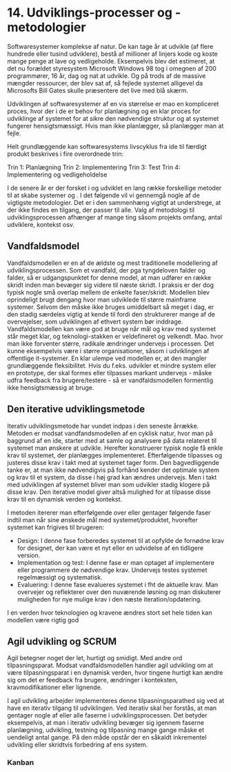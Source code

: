 # 14. Udviklings-processer og -metodologier
Softwaresystemer komplekse af natur. De kan tage år at udvikle (af flere hundrede eller tusind udviklere), bestå af millioner af linjers kode og koste mange penge at lave og vedligeholde. 
Eksempelvis blev det estimeret, at det nu forældet styresystem Microsoft Windows 98 tog i omegnen af 200 programmører, 16 år, dag og nat at udvikle. Og på trods af de massive mængder ressourcer, der blev sat af, så fejlede systemet alligevel da Microsofts Bill Gates skulle præsentere det live med blå skærm. 

Udviklingen af softwaresystemer af en vis størrelse er mao en kompliceret proces, hvor der i de er behov for planlægning og en klar proces for udviklinge af systemet for at sikre den nødvendige struktur og at systemet fungerer hensigtsmæssigt. Hvis man ikke planlægger, så planlægger man at fejle. 

Helt grundlæggende kan softwaresystems livscyklus fra ide til færdigt produkt beskrives i fire overordnede trin:

Trin 1: Planlægning
Trin 2: Implementering
Trin 3: Test
Trin 4: Implementering og vedligeholdelse

I de senere år er der forsket i og udviklet en lang række forskellige metoder til at skabe systemer og . I det følgende vil vi gennemgå nogle af de vigtigste metodologier. Det er i den sammenhæng vigtigt at understrege, at der ikke findes en tilgang, der passer til alle. Valg af metodologi til udviklingsprocessen afhænger af mange ting såsom projekts omfang, antal udviklere, kontekst osv.  

## Vandfaldsmodel
Vandfaldsmodellen er en af de ældste og mest traditionelle modellering af udviklingsprocessen. Som et vandfald, der pga tyngdeloven falder og falder, så er udgangspunktet for denne model, at man udfører en række skridt  inden man bevæger sig videre til næste skridt. I praksis er der dog typisk nogle små overlap mellem de enkelte faser/skridt. 
Modellen blev oprindeligt brugt dengang hvor man udviklede til større mainframe systemer. 
Selvom den måske ikke bruges umiddelbart så meget i dag, er den stadig særdeles vigtig at kende til fordi den strukturerer mange af de overvejelser, som udviklingen af ethvert system bør inddrage. 
Vandfaldsmodellen kan være god  at bruge når mål og krav med systemet står meget klar, og teknologi-stakken er veldefineret og velkendt. Mao. hvor man ikke forventer større, radikale ændringer undervejs i processen. Det kunne eksempelvis være i større organisationer, såsom i udviklingen af offentlige it-systemer. 
En klar ulempe ved modellen er, at den mangler grundlæggende fleksibilitet. Hvis du f.eks.  udvikler et mindre system eller en prototype, der skal formes eller tilpasses markant undervejs - måske udfra feedback fra brugere/testere - så er vandfaldsmodellen formentlig ikke hensigtsmæssig at bruge. 


## Den iterative udviklingsmetode
Iterativ udviklingsmetode har vundet indpas i den seneste årrække. Metoden er modsat vandfandsmodellen af en cyklisk natur, hvor man på baggrund af en ide, starter med at samle og analysere på data relateret til systemet man ønskere at udvikle. Herefter konstruerer typisk nogle få enkle krav til systemet, der planlægges implementeret.  Efterfølgende tilpasses og justeres disse krav i takt med at systemet tager form. Den bagvedliggende tanke er, at man ikke nødvendigvis på forhånd kender det optimale system og krav til et system, da disse i høj grad kan ændres undervejs. Men i takt med udviklingen af systemet bliver man som udvikler stadig klogere på disse krav. Den iterative model giver altså mulighed for at tilpasse disse krav til en dynamisk verden og kontekst. 

I metoden itererer man efterfølgende over eller gentager følgende faser indtil man når sine ønskede mål med systemet/produktet, hvorefter systemet kan frigives til brugeren: 
* Design: I denne fase forberedes systemet til at opfylde de fornødne krav for designet, der kan være et nyt eller en udvidelse af en tidligere version.
* Implementation og test: I denne fase er man optaget af implementere eller programmere de nødvendige krav. Undervejs testes systemet regelmæssigt og systematisk. 
* Evaluering: I denne fase evalueres systemet i fht de aktuelle krav. Man overvejer og reflekterer over den nuværende løsning og man diskuterer muligheden for nye mulige krav i den næste iteration/opdatering. 
   
I en verden hvor teknologien og kravene ændres stort set hele tiden kan modellen være rigtig god

## Agil udvikling og SCRUM
Agil betegner noget der let, hurtigt og smidigt. Med andre ord tilpasningsparat. 
Modsat vandfaldsmodellen handler agil udvikling om at være tilpasningsparat i en dynamisk verden, hvor tingene hurtigt kan ændre sig om det er feedback fra brugere, ændringer i konteksten, kravmodifikationer eller lignende. 

I agil udvikling arbejder implementeres denne tilpasningsparathed sig ved at have en iterativ tilgang til udviklingen. Ved iterativ skal her forstås, at man gentager nogle af eller alle faserne i udviklingsprocessen. Det betyder eksempelvis, at man i iterativ udvikling bevæger sig igennem faserne planlægning, udvikling, testning og tilpasning mange gange måske et uendeligt antal gange. På den måde opstår der en såkaldt inkrementel udvikling eller skridtvis forbedring af ens system.  

### Kanban